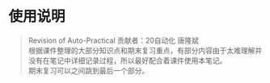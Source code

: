 # 使用说明    
>Revision of Auto-Practical
>贡献者：20自动化 唐隆斌    
>根据课件整理的大部分知识点和期末复习重点，有部分内容由于太难理解并没有在笔记中详细记录过程，所以最好配合着课件使用本笔记。    
>期末复习可以之间跳到最后一个部分。
